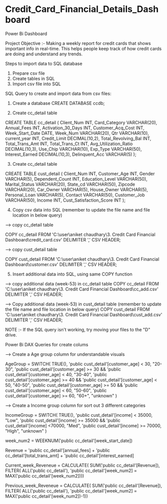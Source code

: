 # Credit_Card_Financial_Details_Dashboard
Power Bi Dashboard

Project Objective :- Making a weekly report for credit cards that shows important info in real-time. This helps people keep track of how credit cards are doing and understand any trends.

Steps to import data to SQL database
1. Prepare csv file
2. Create tables in SQL
3. Import csv file into SQL


SQL Query to create and import data from csv files:

1. Create a database 
CREATE DATABASE ccdb;


2. Create cc_detail table

CREATE TABLE cc_detail (
    Client_Num INT,
    Card_Category VARCHAR(20),
    Annual_Fees INT,
    Activation_30_Days INT,
    Customer_Acq_Cost INT,
    Week_Start_Date DATE,
    Week_Num VARCHAR(20),
    Qtr VARCHAR(10),
    current_year INT,
    Credit_Limit DECIMAL(10,2),
    Total_Revolving_Bal INT,
    Total_Trans_Amt INT,
    Total_Trans_Ct INT,
    Avg_Utilization_Ratio DECIMAL(10,3),
    Use_Chip VARCHAR(10),
    Exp_Type VARCHAR(50),
    Interest_Earned DECIMAL(10,3),
    Delinquent_Acc VARCHAR(5)
);


3. Create cc_detail table

CREATE TABLE cust_detail (
    Client_Num INT,
    Customer_Age INT,
    Gender VARCHAR(5),
    Dependent_Count INT,
    Education_Level VARCHAR(50),
    Marital_Status VARCHAR(20),
    State_cd VARCHAR(50),
    Zipcode VARCHAR(20),
    Car_Owner VARCHAR(5),
    House_Owner VARCHAR(5),
    Personal_Loan VARCHAR(5),
    Contact VARCHAR(50),
    Customer_Job VARCHAR(50),
    Income INT,
    Cust_Satisfaction_Score INT
);


4. Copy csv data into SQL (remember to update the file name and file location in below query)

--> copy cc_detail table

COPY cc_detail
FROM 'C:\user\aniket chaudhary\3. Credit Card Financial Dashboard\credit_card.csv' 
DELIMITER ',' 
CSV HEADER;

--> copy cust_detail table

COPY cust_detail
FROM 'C:\user\aniket chaudhary\3. Credit Card Financial Dashboard\customer.csv' 
DELIMITER ',' 
CSV HEADER;


5. Insert additional data into SQL, using same COPY function

--> copy additional data (week-53) in cc_detail table
COPY cc_detail
FROM 'C:\user\aniket chaudhary\3. Credit Card Financial Dashboard\cc_add.csv' 
DELIMITER ',' 
CSV HEADER;

--> Copy additional data (week-53) in cust_detail table (remember to update the file name and file location in below query)
COPY cust_detail
FROM 'C:\user\aniket chaudhary\3. Credit Card Financial Dashboard\cust_add.csv' 
DELIMITER ',' 
CSV HEADER;

NOTE :- If the SQL query isn't working, try moving your files to the "D" drive.  


Power Bi DAX Queries for create colums 

--> Create a Age group column for understandable visuals

AgeGroup = SWITCH(
TRUE(),
'public cust_detail'[customer_age] < 30, "20-30",
'public cust_detail'[customer_age] >= 30 && 'public cust_detail'[customer_age] < 40, "30-40",
'public cust_detail'[customer_age] >= 40 && 'public cust_detail'[customer_age] < 50, "40-50",
'public cust_detail'[customer_age] >= 50 && 'public cust_detail'[customer_age] < 60, "50-60",
'public cust_detail'[customer_age] >= 60, "60+",
"unknown"
)

--> Create a Income group column for sort out 3 different categories

IncomeGroup = SWITCH(
TRUE(),
'public cust_detail'[income] < 35000, "Low",
'public cust_detail'[income] >= 35000 && 'public cust_detail'[income] <70000, "Med",
'public cust_detail'[income] >= 70000, "High",
"unknown"
)

week_num2 = WEEKNUM('public cc_detail'[week_start_date])

Revenue = 'public cc_detail'[annual_fees] + 'public cc_detail'[total_trans_amt] + 'public cc_detail'[interest_earned]

Current_week_Reveneue = CALCULATE(
  SUM('public cc_detail'[Revenue]),
  FILTER(
    ALL('public cc_detail'),
    'public cc_detail'[week_num2] = MAX('public cc_detail'[week_num2])))

Previous_week_Reveneue = CALCULATE(
  SUM('public cc_detail'[Revenue]),
  FILTER(
    ALL('public cc_detail'),
    'public cc_detail'[week_num2] = MAX('public cc_detail'[week_num2])-1))


